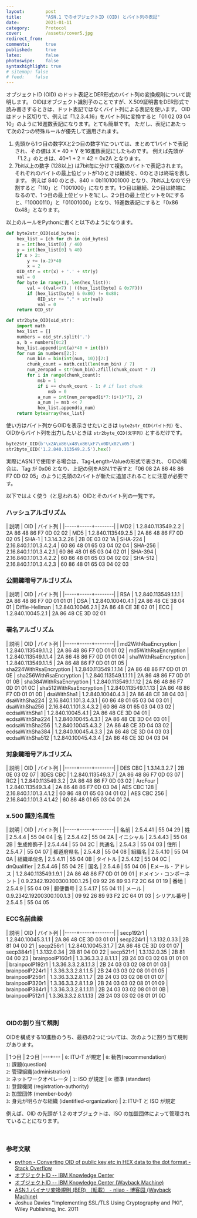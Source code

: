 ```yaml
---
layout:        post
title:         "ASN.1 でのオブジェクトID (OID) とバイト列の表記"
date:          2021-01-11
category:      Protocol
cover:         /assets/cover5.jpg
redirect_from:
comments:      true
published:     true
latex:         false
photoswipe:    false
syntaxhighlight: true
# sitemap: false
# feed:    false
---
```


オブジェクトID (OID) のドット表記とDER形式のバイト列の変換規則について説明します。
OIDはオブジェクト識別子のことですが、X.509証明書をDER形式で読み書きするときは、ドット表記ではなくバイト列による表記を使います。
OIDはドット区切りで、例えば「1.2.3.4.16」をバイト列に変換すると「01 02 03 04 10」のように16進数表記になります。とても簡単です。
ただし、表記にあたって次の2つの特殊ルールが優先して適用されます。

1. 先頭から1つ目の数字Xと2つ目の数字Yについては、まとめて1バイトで表記され、その値は X * 40 + Y を16進数表記にしたものです。
  例えば先頭が「1.2.」のときは、40*1 + 2 = 42 = 0x2A となります。
2. 7bit以上の数字 (128以上) は7bit毎に分けて複数のバイトで表記されます。
   それぞれのバイトの最上位ビットが1のときは継続を、0のときは終端を表します。
   例えば 840 のとき、840 = 0b1101001000 となり、7bit以上なので分割すると「110」と「1001000」になります。1つ目は継続、2つ目は終端になるので、1つ目の最上位ビットを1にし、2つ目の最上位ビットを0にすると、「10000110」と「01001000」となり、16進数表記にすると「0x86 0x48」となります。

以上のルールをPythonに書くと以下のようになります。

```python
def byte2str_OID(oid_bytes):
    hex_list = [ch for ch in oid_bytes]
    x = int(hex_list[0] / 40)
    y = int(hex_list[0] % 40)
    if x > 2:
        y += (x-2)*40
        x = 2
    OID_str = str(x) + '.' + str(y)
    val = 0
    for byte in range(1, len(hex_list)):
        val = ((val<<7) | ((hex_list[byte] & 0x7F)))
        if (hex_list[byte] & 0x80) != 0x80:
            OID_str += "." + str(val)
            val = 0
    return OID_str

def str2byte_OID(oid_str):
    import math
    hex_list = []
    numbers = oid_str.split('.')
    a, b = numbers[0:2]
    hex_list.append(int(a)*40 + int(b))
    for num in numbers[2:]:
        num_bin = bin(int(num, 10))[2:]
        chunk_count = math.ceil(len(num_bin) / 7)
        num_zeropad = str(num_bin).zfill(chunk_count * 7)
        for i in range(chunk_count):
            msb = 1
            if i == chunk_count - 1: # if last chunk
                msb = 0
            a_num = int(num_zeropad[i*7:(i+1)*7], 2)
            a_num |= msb << 7
            hex_list.append(a_num)
    return bytearray(hex_list)
```

使い方はバイト列からOIDを表示させたいときは `byte2str_OID(バイト列)` を、OIDからバイト列を出力したいときは `str2byte_OID(文字列)` とするだけです。

```python
byte2str_OID(b'\x2A\x86\x48\x86\xF7\x0D\x02\x05')
str2byte_OID('1.2.840.113549.2.5').hex()
```

実際にASN.1で使用する場合は、Tag-Length-Valueの形式で表され、
OIDの場合は、Tag が 0x06 となり、上記の例をASN.1で表すと「06 08 2A 86 48 86 F7 0D 02 05」のように先頭の2バイトが新たに追加されることに注意が必要です。


以下ではよく使う（と思われる）OIDとそのバイト列の一覧です。


### ハッシュアルゴリズム

| 説明 | OID | バイト列 |
|-----+-----+--------|
| MD2 | 1.2.840.113549.2.2 | 2A 86 48 86 F7 0D 02 02
| MD5 | 1.2.840.113549.2.5 | 2A 86 48 86 F7 0D 02 05
| SHA-1 | 1.3.14.3.2.26    | 2B 0E 03 02 1A
| SHA-224 | 2.16.840.1.101.3.4.2.4 | 60 86 48 01 65 03 04 02 04
| SHA-256 | 2.16.840.1.101.3.4.2.1 | 60 86 48 01 65 03 04 02 01
| SHA-394 | 2.16.840.1.101.3.4.2.2 | 60 86 48 01 65 03 04 02 02
| SHA-512 | 2.16.840.1.101.3.4.2.3 | 60 86 48 01 65 03 04 02 03

### 公開鍵暗号アルゴリズム

| 説明 | OID | バイト列 |
|-----+-----+--------|
| RSA | 1.2.840.113549.1.1.1 | 2A 86 48 86 F7 0D 01 01 01
| DSA | 1.2.840.10040.4.1    | 2A 86 48 CE 38 04 01
| Diffie-Hellman | 1.2.840.10046.2.1 | 2A 86 48 CE 3E 02 01
| ECC | 1.2.840.10045.2.1    | 2A 86 48 CE 3D 02 01

### 署名アルゴリズム

| 説明 | OID | バイト列 |
|-----+-----+--------|
| md2WithRsaEncryption | 1.2.840.113549.1.1.2 | 2A 86 48 86 F7 0D 01 01 02
| md5WithRsaEncryption | 1.2.840.113549.1.1.4 | 2A 86 48 86 F7 0D 01 01 04
| sha1WithRsaEncryption | 1.2.840.113549.1.1.5 | 2A 86 48 86 F7 0D 01 01 05
| sha224WithRsaEncryption   | 1.2.840.113549.1.1.14 | 2A 86 48 86 F7 0D 01 01 0E
| sha256WithRsaEncryption | 1.2.840.113549.1.1.11 | 2A 86 48 86 F7 0D 01 01 0B
| sha384WithRsaEncryption | 1.2.840.113549.1.1.12 | 2A 86 48 86 F7 0D 01 01 0C
| sha512WithRsaEncryption | 1.2.840.113549.1.1.13 | 2A 86 48 86 F7 0D 01 01 0D
| dsaWithSha1 | 1.2.840.10040.4.3 | 2A 86 48 CE 38 04 03
| dsaWithSha224 | 2.16.840.1.101.3.4.3.1 | 60 86 48 01 65 03 04 03 01
| dsaWithSha256 | 2.16.840.1.101.3.4.3.2 | 60 86 48 01 65 03 04 03 02
| ecdsaWithSha1   | 1.2.840.10045.4.1 | 2A 86 48 CE 3D 04 01
| ecdsaWithSha224 | 1.2.840.10045.4.3.1 | 2A 86 48 CE 3D 04 03 01
| ecdsaWithSha256 | 1.2.840.10045.4.3.2 | 2A 86 48 CE 3D 04 03 02
| ecdsaWithSha384 | 1.2.840.10045.4.3.3 | 2A 86 48 CE 3D 04 03 03
| ecdsaWithSha512 | 1.2.840.10045.4.3.4 | 2A 86 48 CE 3D 04 03 04

### 対象鍵暗号アルゴリズム

| 説明 | OID | バイト列 |
|-----+-----+--------|
| DES CBC | 1.3.14.3.2.7 | 2B 0E 03 02 07
| 3DES CBC | 1.2.840.113549.3.7 | 2A 86 48 86 F7 0D 03 07
| RC2 | 1.2.840.113549.3.2 | 2A 86 48 86 F7 0D 03 02
| ArcFour | 1.2.840.113549.3.4 | 2A 86 48 86 F7 0D 03 04
| AES CBC 128 | 2.16.840.1.101.3.4.1.2 | 60 86 48 01 65 03 04 01 02
| AES CBC 256 | 2.16.840.1.101.3.4.1.42 | 60 86 48 01 65 03 04 01 2A

### x.500 識別名属性

| 説明 | OID | バイト列 |
|-----+-----+--------|
| 名前 | 2.5.4.41 | 55 04 29
| 姓 | 2.5.4.4 | 55 04 04
| 名 | 2.5.4.42 | 55 04 2A
| イニシャル | 2.5.4.43 | 55 04 2B
| 生成修飾子 | 2.5.4.44 | 55 04 2C
| 共通名 | 2.5.4.3 | 55 04 03
| 住所 | 2.5.4.7 | 55 04 07
| 都道府県名 | 2.5.4.8 | 55 04 08
| 組織名 | 2.5.4.10 | 55 04 0A
| 組織単位名 | 2.5.4.11 | 55 04 0B
| タイトル | 2.5.4.12 | 55 04 0C
| dnQualifier | 2.5.4.46 | 55 04 2E
| 国名 | 2.5.4.6 | 55 04 06
| Eメール・アドレス | 1.2.840.113549.1.9.1 | 2A 86 48 86 F7 0D 01 09 01
| ドメイン・コンポーネント | 0.9.2342.19200300.100.1.25 | 09 92 26 89 93 F2 2C 64 01 19
| 番地 | 2.5.4.9 | 55 04 09
| 郵便番号 | 2.5.4.17 | 55 04 11
| メール | 0.9.2342.19200300.100.1.3 | 09 92 26 89 93 F2 2C 64 01 03
| シリアル番号 | 2.5.4.5 | 55 04 05

### ECC名前曲線

| 説明 | OID | バイト列 |
|-----+-----+--------|
| secp192r1 | 1.2.840.10045.3.1.1 | 2A 86 48 CE 3D 03 01 01
| secp224r1 | 1.3.132.0.33 | 2B 81 04 00 21
| secp256r1 | 1.2.840.10045.3.1.7 | 2A 86 48 CE 3D 03 01 07
| secp384r1 | 1.3.132.0.34 | 2B 81 04 00 22
| secp521r1 | 1.3.132.0.35 | 2B 81 04 00 23
| brainpoolP160r1 | 1.3.36.3.3.2.8.1.1.1 | 2B 24 03 03 02 08 01 01 01
| brainpoolP192r1 | 1.3.36.3.3.2.8.1.1.3 | 2B 24 03 03 02 08 01 01 03
| brainpoolP224r1 | 1.3.36.3.3.2.8.1.1.5 | 2B 24 03 03 02 08 01 01 05
| brainpoolP256r1 | 1.3.36.3.3.2.8.1.1.7 | 2B 24 03 03 02 08 01 01 07
| brainpoolP320r1 | 1.3.36.3.3.2.8.1.1.9 | 2B 24 03 03 02 08 01 01 09
| brainpoolP384r1 | 1.3.36.3.3.2.8.1.1.11 | 2B 24 03 03 02 08 01 01 0B
| brainpoolP512r1 | 1.3.36.3.3.2.8.1.1.13 | 2B 24 03 03 02 08 01 01 0D


<br>

### OIDの割り当て規則

OIDを構成する10進数のうち、最初の2つについては、次のように割り当て規則があります。

| 1つ目 | 2つ目
|---+---
| `0`: ITU-T が規定 | `0`: 勧告(recommendation)<br>`1`: 課題(question)<br>`2`: 管理組織(administration)<br>`3`: ネットワークオペレータ
| `1`: ISO が規定 | `0`: 標準 (standard)<br>`1`: 登録機関 (registration-authority)<br>`2`: 加盟団体 (member-body)<br>`3`: 身元が明らかな組織 (identified-organization)
| `2`: ITU-T と ISO が規定

例えば、OID の先頭が 1.2 のオブジェクトは、ISO の加盟団体によって管理されていることになります。

<br>

### 参考文献

- [python - Converting OID of public key,etc in HEX data to the dot format - Stack Overflow](https://stackoverflow.com/questions/49653398/converting-oid-of-public-key-etc-in-hex-data-to-the-dot-format)
- [オブジェクトID -- IBM Knowledge Center](https://www.ibm.com/support/knowledgecenter/ja/SSLTBW_2.3.0/com.ibm.zos.v2r3.gska100/sssl2oids.htm)
- [オブジェクトID -- IBM Knowledge Center (Wayback Machine)](https://web.archive.org/web/20210111100440/https://www.ibm.com/support/knowledgecenter/ja/SSLTBW_2.3.0/com.ibm.zos.v2r3.gska100/sssl2oids.htm)
- [ASN.1 バイナリ変換規則 (BER) （転載） - nliao - 博客园 (Wayback Machine)](https://web.archive.org/web/20210111101517/https://www.cnblogs.com/nliao/archive/2012/02/15/2352831.html)
- Joshua Davies "Implementing SSL/TLS Using Cryptography and PKI", Wiley Publishing, Inc. 2011
